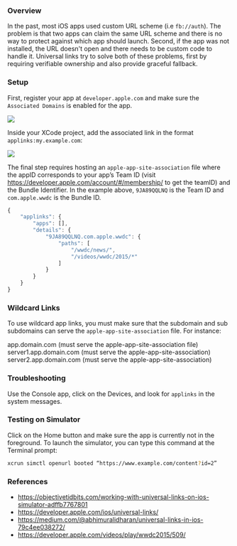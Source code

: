 ### Overview

In the past, most iOS apps used custom URL scheme (i.e `fb://auth`).  The problem is that two apps can claim the same URL scheme and there is no way to protect against which app should launch.  Second, if the app was not installed, the URL doesn't open and there needs to be custom code to handle it.  Universal links try to solve both of these problems, first by requiring verifiable ownership and also provide graceful fallback.

### Setup

First, register your app at `developer.apple.com` and make sure the `Associated Domains` is enabled for the app.

<img src="https://cdn-images-1.medium.com/max/2000/1*1APbM4gmiSnVg84uATVcdg.png"/>

Inside your XCode project, add the associated link in the format `applinks:my.example.com`:

<img src="https://cdn-images-1.medium.com/max/2000/1*gpKxDQbEYD9QrPutkpsEgw.png"/>

The final step requires hosting an `apple-app-site-association` file where the appID corresponds to your app’s Team ID (visit https://developer.apple.com/account/#/membership/ to get the teamID) and the Bundle Identifier. In the example above, `9JA89QQLNQ` is the Team ID and `com.apple.wwdc` is the Bundle ID.

```javascript
{
    "applinks": {
        "apps": [],
        "details": {
            "9JA89QQLNQ.com.apple.wwdc": {
                "paths": [
                    "/wwdc/news/",
                    "/videos/wwdc/2015/*"
                ]
            }
        }
    }
}
```

### Wildcard Links

To use wildcard app links, you must make sure that the subdomain and sub subdomains can serve the `apple-app-site-association` file.    For instance:

app.domain.com (must serve the apple-app-site-association file)
server1.app.domain.com (must serve the apple-app-site-association)
server2.app.domain.com (must serve the apple-app-site-association)

### Troubleshooting

Use the Console app, click on the Devices, and look for `applinks` in the system messages.

### Testing on Simulator

Click on the Home button and make sure the app is currently not in the foreground.  To launch the simulator, you can type this command at the Terminal prompt:

```bash
xcrun simctl openurl booted “https://www.example.com/content?id=2”
```

### References

* <https://objectivetidbits.com/working-with-universal-links-on-ios-simulator-adffb7767801>
* <https://developer.apple.com/ios/universal-links/>
* <https://medium.com/@abhimuralidharan/universal-links-in-ios-79c4ee038272/>
* <https://developer.apple.com/videos/play/wwdc2015/509/>
